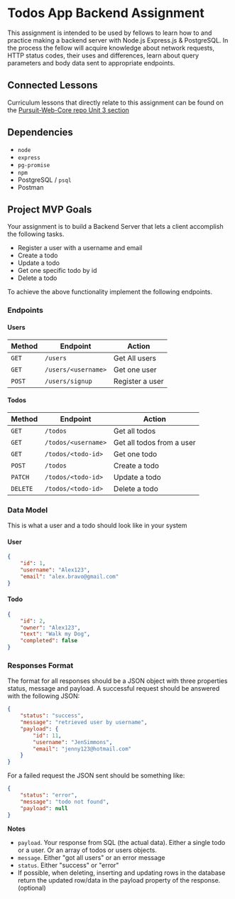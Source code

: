 # Todos App Backend Assignment

This assignment is intended to be used by fellows to learn how to and practice making a backend server with Node.js Express.js & PostgreSQL. In the process the fellow will acquire knowledge about network requests, HTTP status codes, their uses and differences, learn about query parameters and body data sent to appropriate endpoints.

## Connected Lessons
Curriculum lessons that directly relate to this assignment can be found on the [Pursuit-Web-Core repo Unit 3 section](https://github.com/joinpursuit/Pursuit-Core-Web/blob/master/node/README.md)

## Dependencies 
- `node`
- `express`
- `pg-promise`
- `npm`
- PostgreSQL / `psql`
- Postman

## Project MVP Goals

Your assignment is to build a Backend Server that lets a client accomplish the following tasks.

- Register a user with a username and email
- Create a todo 
- Update a todo 
- Get one specific todo by id
- Delete a todo
    
To achieve the above functionality implement the following endpoints.

### Endpoints

#### Users
| Method | Endpoint            | Action          |
| ------ | ------------------- | --------------- |
| `GET`  | `/users`            | Get All users   |
| `GET`  | `/users/<username>` | Get one user    |
| `POST` | `/users/signup`     | Register a user |

#### Todos
| Method   | Endpoint            | Action                    |
| -------- | ------------------- | ------------------------- |
| `GET`    | `/todos`            | Get all todos             |
| `GET`    | `/todos/<username>` | Get all todos from a user |
| `GET`    | `/todos/<todo-id>`  | Get one todo              |
| `POST`   | `/todos`            | Create a todo             |
| `PATCH`  | `/todos/<todo-id>`  | Update a todo             |
| `DELETE` | `/todos/<todo-id>`  | Delete a todo             |


### Data Model

This is what a user and a todo should look like in your system

#### User
```json
{
    "id": 1,
    "username": "Alex123",
    "email": "alex.bravo@gmail.com"
}
```

#### Todo
```json
{
    "id": 2,
    "owner": "Alex123",
    "text": "Walk my Dog",
    "completed": false
}
```

### Responses Format

The format for all responses should be a JSON object with three properties status, message and payload.
A successful request should be answered with the following JSON:

```json
{
    "status": "success",                      
    "message": "retrieved user by username", 
    "payload": {                              
        "id": 11,
        "username": "JenSimmons",
        "email": "jenny123@hotmail.com"
    }
}
```

For a failed request the JSON sent should be something like:

```json
{
    "status": "error",
    "message": "todo not found",
    "payload": null
}

```

**Notes**

* `payload`. Your response from SQL (the actual data). Either a single todo or a user. Or an array of todos or users objects.
* `message`. Either "got all users" or an error message
* `status`. Either "success" or "error"
* If possible, when deleting, inserting and updating rows in the database return the updated row/data in the payload property of the response. (optional)
